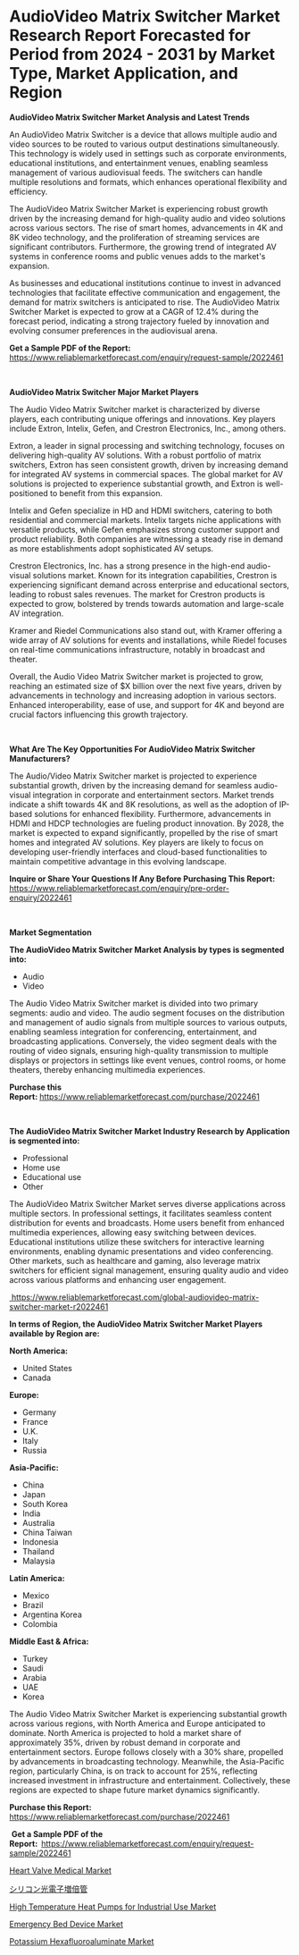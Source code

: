 <p><h1>AudioVideo Matrix Switcher Market Research Report Forecasted for Period from 2024 -  2031 by Market Type, Market Application, and Region</h1></p><p><strong>AudioVideo Matrix Switcher Market Analysis and Latest Trends</strong></p>
<p><p>An AudioVideo Matrix Switcher is a device that allows multiple audio and video sources to be routed to various output destinations simultaneously. This technology is widely used in settings such as corporate environments, educational institutions, and entertainment venues, enabling seamless management of various audiovisual feeds. The switchers can handle multiple resolutions and formats, which enhances operational flexibility and efficiency.</p><p>The AudioVideo Matrix Switcher Market is experiencing robust growth driven by the increasing demand for high-quality audio and video solutions across various sectors. The rise of smart homes, advancements in 4K and 8K video technology, and the proliferation of streaming services are significant contributors. Furthermore, the growing trend of integrated AV systems in conference rooms and public venues adds to the market's expansion.</p><p>As businesses and educational institutions continue to invest in advanced technologies that facilitate effective communication and engagement, the demand for matrix switchers is anticipated to rise. The AudioVideo Matrix Switcher Market is expected to grow at a CAGR of 12.4% during the forecast period, indicating a strong trajectory fueled by innovation and evolving consumer preferences in the audiovisual arena.</p></p>
<p><strong>Get a Sample PDF of the Report:&nbsp;</strong> <a href="https://www.reliablemarketforecast.com/enquiry/request-sample/2022461?utm_campaign=1082&utm_medium=2&utm_source=Github&utm_content=ia&utm_term=28102024&utm_id=audiovideo-matrix-switcher">https://www.reliablemarketforecast.com/enquiry/request-sample/2022461</a></p>
<p>&nbsp;</p>
<p><strong>AudioVideo Matrix Switcher Major Market Players</strong></p>
<p><p>The Audio Video Matrix Switcher market is characterized by diverse players, each contributing unique offerings and innovations. Key players include Extron, Intelix, Gefen, and Crestron Electronics, Inc., among others. </p><p>Extron, a leader in signal processing and switching technology, focuses on delivering high-quality AV solutions. With a robust portfolio of matrix switchers, Extron has seen consistent growth, driven by increasing demand for integrated AV systems in commercial spaces. The global market for AV solutions is projected to experience substantial growth, and Extron is well-positioned to benefit from this expansion.</p><p>Intelix and Gefen specialize in HD and HDMI switchers, catering to both residential and commercial markets. Intelix targets niche applications with versatile products, while Gefen emphasizes strong customer support and product reliability. Both companies are witnessing a steady rise in demand as more establishments adopt sophisticated AV setups.</p><p>Crestron Electronics, Inc. has a strong presence in the high-end audio-visual solutions market. Known for its integration capabilities, Crestron is experiencing significant demand across enterprise and educational sectors, leading to robust sales revenues. The market for Crestron products is expected to grow, bolstered by trends towards automation and large-scale AV integration.</p><p>Kramer and Riedel Communications also stand out, with Kramer offering a wide array of AV solutions for events and installations, while Riedel focuses on real-time communications infrastructure, notably in broadcast and theater.</p><p>Overall, the Audio Video Matrix Switcher market is projected to grow, reaching an estimated size of $X billion over the next five years, driven by advancements in technology and increasing adoption in various sectors. Enhanced interoperability, ease of use, and support for 4K and beyond are crucial factors influencing this growth trajectory.</p></p>
<p>&nbsp;</p>
<p><strong>What Are The Key Opportunities For AudioVideo Matrix Switcher Manufacturers?</strong></p>
<p><p>The Audio/Video Matrix Switcher market is projected to experience substantial growth, driven by the increasing demand for seamless audio-visual integration in corporate and entertainment sectors. Market trends indicate a shift towards 4K and 8K resolutions, as well as the adoption of IP-based solutions for enhanced flexibility. Furthermore, advancements in HDMI and HDCP technologies are fueling product innovation. By 2028, the market is expected to expand significantly, propelled by the rise of smart homes and integrated AV solutions. Key players are likely to focus on developing user-friendly interfaces and cloud-based functionalities to maintain competitive advantage in this evolving landscape.</p></p>
<p><strong>Inquire or Share Your Questions If Any Before Purchasing This Report:</strong> <a href="https://www.reliablemarketforecast.com/enquiry/pre-order-enquiry/2022461?utm_campaign=1082&utm_medium=2&utm_source=Github&utm_content=ia&utm_term=28102024&utm_id=audiovideo-matrix-switcher">https://www.reliablemarketforecast.com/enquiry/pre-order-enquiry/2022461</a></p>
<p>&nbsp;</p>
<p><strong>Market Segmentation</strong></p>
<p><strong>The AudioVideo Matrix Switcher Market Analysis by types is segmented into:</strong></p>
<p><ul><li>Audio</li><li>Video</li></ul></p>
<p><p>The Audio Video Matrix Switcher market is divided into two primary segments: audio and video. The audio segment focuses on the distribution and management of audio signals from multiple sources to various outputs, enabling seamless integration for conferencing, entertainment, and broadcasting applications. Conversely, the video segment deals with the routing of video signals, ensuring high-quality transmission to multiple displays or projectors in settings like event venues, control rooms, or home theaters, thereby enhancing multimedia experiences.</p></p>
<p><strong>Purchase this Report:&nbsp;</strong><a href="https://www.reliablemarketforecast.com/purchase/2022461?utm_campaign=1082&utm_medium=2&utm_source=Github&utm_content=ia&utm_term=28102024&utm_id=audiovideo-matrix-switcher">https://www.reliablemarketforecast.com/purchase/2022461</a></p>
<p>&nbsp;</p>
<p><strong>The AudioVideo Matrix Switcher Market Industry Research by Application is segmented into:</strong></p>
<p><ul><li>Professional</li><li>Home use</li><li>Educational use</li><li>Other</li></ul></p>
<p><p>The AudioVideo Matrix Switcher Market serves diverse applications across multiple sectors. In professional settings, it facilitates seamless content distribution for events and broadcasts. Home users benefit from enhanced multimedia experiences, allowing easy switching between devices. Educational institutions utilize these switchers for interactive learning environments, enabling dynamic presentations and video conferencing. Other markets, such as healthcare and gaming, also leverage matrix switchers for efficient signal management, ensuring quality audio and video across various platforms and enhancing user engagement.</p></p>
<p><a href="https://www.reliablemarketforecast.com/global-audiovideo-matrix-switcher-market-r2022461?utm_campaign=1082&utm_medium=2&utm_source=Github&utm_content=ia&utm_term=28102024&utm_id=audiovideo-matrix-switcher">&nbsp;https://www.reliablemarketforecast.com/global-audiovideo-matrix-switcher-market-r2022461</a></p>
<p><strong>In terms of Region, the AudioVideo Matrix Switcher Market Players available by Region are:</strong></p>
<p>
    <p> <strong> North America: </strong>
        <ul>
            <li>United States</li>
            <li>Canada</li>
        </ul>
        </p> 
    <p> <strong> Europe: </strong>
        <ul>
            <li>Germany</li>
            <li>France</li>
            <li>U.K.</li>
            <li>Italy</li>
            <li>Russia</li>
        </ul>
        </p> 
    <p> <strong> Asia-Pacific: </strong>
        <ul>
            <li>China</li>
            <li>Japan</li>
            <li>South Korea</li>
            <li>India</li>
            <li>Australia</li>
            <li>China Taiwan</li>
            <li>Indonesia</li>
            <li>Thailand</li>
            <li>Malaysia</li>
        </ul>
        </p> 
    <p> <strong> Latin America: </strong>
        <ul>
            <li>Mexico</li>
            <li>Brazil</li>
            <li>Argentina Korea</li>
            <li>Colombia</li>
        </ul>
        </p> 
    <p> <strong> Middle East & Africa: </strong>
        <ul>
            <li>Turkey</li>
            <li>Saudi</li>
            <li>Arabia</li>
            <li>UAE</li>
            <li>Korea</li>
        </ul>
    </p>
    </p>
<p><p>The Audio Video Matrix Switcher Market is experiencing substantial growth across various regions, with North America and Europe anticipated to dominate. North America is projected to hold a market share of approximately 35%, driven by robust demand in corporate and entertainment sectors. Europe follows closely with a 30% share, propelled by advancements in broadcasting technology. Meanwhile, the Asia-Pacific region, particularly China, is on track to account for 25%, reflecting increased investment in infrastructure and entertainment. Collectively, these regions are expected to shape future market dynamics significantly.</p></p>
<p><strong>Purchase this Report: </strong><a href="https://www.reliablemarketforecast.com/purchase/2022461?utm_campaign=1082&utm_medium=2&utm_source=Github&utm_content=ia&utm_term=28102024&utm_id=audiovideo-matrix-switcher">https://www.reliablemarketforecast.com/purchase/2022461</a></p>
<p>&nbsp;<strong>Get a Sample PDF of the Report:&nbsp;&nbsp;</strong><a href="https://www.reliablemarketforecast.com/enquiry/request-sample/2022461?utm_campaign=1082&utm_medium=2&utm_source=Github&utm_content=ia&utm_term=28102024&utm_id=audiovideo-matrix-switcher">https://www.reliablemarketforecast.com/enquiry/request-sample/2022461</a></p>
<p><strong></strong></p>
<p><p><a href="https://github.com/cleora2ime/Market-Research-Report-List-1/blob/main/heart-valve-medical-market.md?utm_campaign=1082&utm_medium=2&utm_source=Github&utm_content=ia&utm_term=28102024&utm_id=audiovideo-matrix-switcher">Heart Valve Medical Market</a></p><p><a href="https://github.com/lababdou/Market-Research-Report-List-6/blob/main/354415521152.md?utm_campaign=1082&utm_medium=2&utm_source=Github&utm_content=ia&utm_term=28102024&utm_id=audiovideo-matrix-switcher">シリコン光電子増倍管</a></p><p><a href="https://issuu.com/reportprime-2/docs/high-temperature-heat-pumps-for-ind_30c88792062a76?utm_campaign=1082&utm_medium=2&utm_source=Github&utm_content=ia&utm_term=28102024&utm_id=audiovideo-matrix-switcher">High Temperature Heat Pumps for Industrial Use Market</a></p><p><a href="https://github.com/marcouhbmammoc/Market-Research-Report-List-1/blob/main/emergency-bed-device-market.md?utm_campaign=1082&utm_medium=2&utm_source=Github&utm_content=ia&utm_term=28102024&utm_id=audiovideo-matrix-switcher">Emergency Bed Device Market</a></p><p><a href="https://www.linkedin.com/pulse/potassium-hexafluoroaluminate-market-research-report-exploring-y1duf?utm_campaign=1082&utm_medium=2&utm_source=Github&utm_content=ia&utm_term=28102024&utm_id=audiovideo-matrix-switcher">Potassium Hexafluoroaluminate Market</a></p></p>